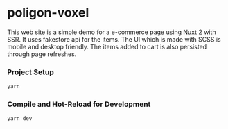 # poligon-voxel

This web site is a simple demo for a e-commerce page using Nuxt 2 with SSR. It uses fakestore api for the items. The UI which is made with SCSS is mobile and desktop friendly. The items added to cart is also persisted through page refreshes. 

### Project Setup 

```sh
yarn
```

### Compile and Hot-Reload for Development

```sh
yarn dev
```
